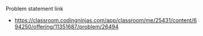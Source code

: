Problem statement link

- https://classroom.codingninjas.com/app/classroom/me/25431/content/694250/offering/11351687/problem/26494
